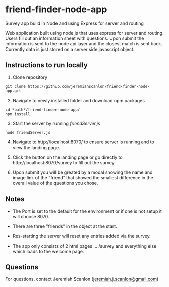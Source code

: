 # friend-finder-node-app
Survey app build in Node and using Express for server and routing

Web application built using node.js that uses express for server and routing. Users fill out an information sheet with questions. Upon submit the information is sent to the node api layer and the closest match is sent back. Currently data is just stored on a server side javascript object.
 
## Instructions to run locally 

1) Clone repository 

```
git clone https://github.com/jeremiahscanlon/friend-finder-node-app.git
```

2) Navigate to newly installed folder and download npm packages

```
cd *path*/friend-finder-node-app/
npm install
```

3) Start the server by running *friendServer.js*

```
node friendServer.js
```

4) Navigate to http://localhost:8070/ to ensure server is running and to view the landing page.

5) Click the button on the landing page or go directly to http://localhost:8070/survey to fill out the survey.

6) Upon submit you will be greated by a modal showing the name and image link of the "friend" that showed the smallest difference in the overall value of the questions you chose.

## Notes

- The Port is set to the default for the environment or if one is not setup it will choose 8070.

- There are three "friends" in the object at the start.

- Res-starting the server will reset any entries added via the survey.

- The app only consists of 2 html pages ... /survey and everything else which loads to the welcome page.


## Questions

For questions, contact Jeremiah Scanlon (jeremiah.j.scanlon@gmail.com)
